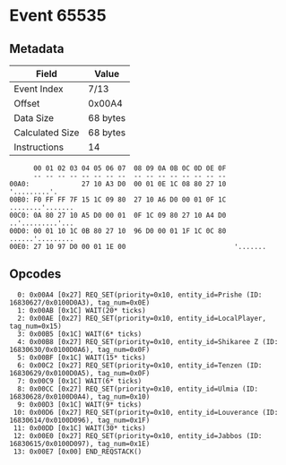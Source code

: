 # Event 65535

## Metadata

| Field           | Value    |
|-----------------|----------|
| Event Index     | 7/13     |
| Offset          | 0x00A4   |
| Data Size       | 68 bytes |
| Calculated Size | 68 bytes |
| Instructions    | 14       |

```
      00 01 02 03 04 05 06 07  08 09 0A 0B 0C 0D 0E 0F
      -- -- -- -- -- -- -- --  -- -- -- -- -- -- -- --
00A0:             27 10 A3 D0  00 01 0E 1C 08 80 27 10      '.........'.
00B0: F0 FF FF 7F 15 1C 09 80  27 10 A6 D0 00 01 0F 1C  ........'.......
00C0: 0A 80 27 10 A5 D0 00 01  0F 1C 09 80 27 10 A4 D0  ..'.........'...
00D0: 00 01 10 1C 0B 80 27 10  96 D0 00 01 1F 1C 0C 80  ......'.........
00E0: 27 10 97 D0 00 01 1E 00                           '.......        
```

## Opcodes

```
  0: 0x00A4 [0x27] REQ_SET(priority=0x10, entity_id=Prishe (ID: 16830627/0x0100D0A3), tag_num=0x0E)
  1: 0x00AB [0x1C] WAIT(20* ticks)
  2: 0x00AE [0x27] REQ_SET(priority=0x10, entity_id=LocalPlayer, tag_num=0x15)
  3: 0x00B5 [0x1C] WAIT(6* ticks)
  4: 0x00B8 [0x27] REQ_SET(priority=0x10, entity_id=Shikaree Z (ID: 16830630/0x0100D0A6), tag_num=0x0F)
  5: 0x00BF [0x1C] WAIT(15* ticks)
  6: 0x00C2 [0x27] REQ_SET(priority=0x10, entity_id=Tenzen (ID: 16830629/0x0100D0A5), tag_num=0x0F)
  7: 0x00C9 [0x1C] WAIT(6* ticks)
  8: 0x00CC [0x27] REQ_SET(priority=0x10, entity_id=Ulmia (ID: 16830628/0x0100D0A4), tag_num=0x10)
  9: 0x00D3 [0x1C] WAIT(9* ticks)
 10: 0x00D6 [0x27] REQ_SET(priority=0x10, entity_id=Louverance (ID: 16830614/0x0100D096), tag_num=0x1F)
 11: 0x00DD [0x1C] WAIT(30* ticks)
 12: 0x00E0 [0x27] REQ_SET(priority=0x10, entity_id=Jabbos (ID: 16830615/0x0100D097), tag_num=0x1E)
 13: 0x00E7 [0x00] END_REQSTACK()
```

